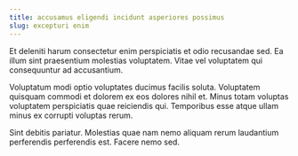 ```yaml
---
title: accusamus eligendi incidunt asperiores possimus
slug: excepturi enim
---
```


Et deleniti harum consectetur enim perspiciatis et odio recusandae sed. Ea illum sint praesentium molestias voluptatem. Vitae vel voluptatem qui consequuntur ad accusantium.

Voluptatum modi optio voluptates ducimus facilis soluta. Voluptatem quisquam commodi et dolorem ex eos dolores nihil et. Minus totam voluptas voluptatem perspiciatis quae reiciendis qui. Temporibus esse atque ullam minus ex corrupti voluptas rerum.

Sint debitis pariatur. Molestias quae nam nemo aliquam rerum laudantium perferendis perferendis est. Facere nemo sed.

